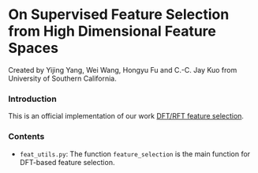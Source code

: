 # On Supervised Feature Selection from High Dimensional Feature Spaces
Created by Yijing Yang, Wei Wang, Hongyu Fu and C.-C. Jay Kuo from University of Southern California.

### Introduction
This is an official implementation of our work [DFT/RFT feature selection](https://arxiv.org/pdf/2203.11924.pdf).

### Contents
* `feat_utils.py`: The function `feature_selection` is the main function for DFT-based feature selection.
